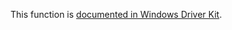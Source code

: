 This function is [documented in Windows Driver Kit](https://learn.microsoft.com/en-us/windows-hardware/drivers/ddi/ntifs/nf-ntifs-rtlgetownersecuritydescriptor).
